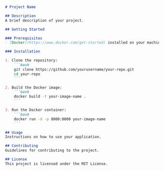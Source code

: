 ```markdown
# Project Name

## Description
A brief description of your project.

## Getting Started

### Prerequisites
- [Docker](https://www.docker.com/get-started) installed on your machine.

### Installation

1. Clone the repository:
    ```bash
    git clone https://github.com/yourusername/your-repo.git
    cd your-repo
    ```

2. Build the Docker image:
    ```bash
    docker build -t your-image-name .
    ```

3. Run the Docker container:
    ```bash
    docker run -d -p 8000:8000 your-image-name
    ```

## Usage
Instructions on how to use your application.

## Contributing
Guidelines for contributing to the project.

## License
This project is licensed under the MIT License.
```